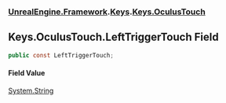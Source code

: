 ### [UnrealEngine.Framework](./UnrealEngine-Framework.md 'UnrealEngine.Framework').[Keys](./UnrealEngine-Framework-Keys.md 'UnrealEngine.Framework.Keys').[Keys.OculusTouch](./UnrealEngine-Framework-Keys-OculusTouch.md 'UnrealEngine.Framework.Keys.OculusTouch')
## Keys.OculusTouch.LeftTriggerTouch Field
  
```csharp
public const LeftTriggerTouch;
```
#### Field Value
[System.String](https://docs.microsoft.com/en-us/dotnet/api/System.String 'System.String')  
